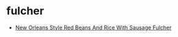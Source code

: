 # fulcher

 * [New Orleans Style Red Beans And Rice With Sausage Fulcher](../index/n/new-orleans-style-red-beans-and-rice-with-sausage-fulcher-11359.json)

